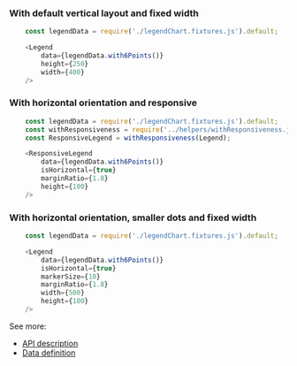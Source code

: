 ### With default vertical layout and fixed width
```js
    const legendData = require('./legendChart.fixtures.js').default;

    <Legend
        data={legendData.with6Points()}
        height={250}
        width={400}
    />
```

### With horizontal orientation and responsive
```js
    const legendData = require('./legendChart.fixtures.js').default;
    const withResponsiveness = require('../helpers/withResponsiveness.js').default;
    const ResponsiveLegend = withResponsiveness(Legend);

    <ResponsiveLegend
        data={legendData.with6Points()}
        isHorizontal={true}
        marginRatio={1.8}
        height={100}
    />
```

### With horizontal orientation, smaller dots and fixed width
```js
    const legendData = require('./legendChart.fixtures.js').default;

    <Legend
        data={legendData.with6Points()}
        isHorizontal={true}
        markerSize={10}
        marginRatio={1.8}
        width={500}
        height={100}
    />
```

See more:
* [API description][APILink]
* [Data definition][DataLink]



[APILink]: http://eventbrite.github.io/britecharts/module-Legend.html
[DataLink]: http://eventbrite.github.io/britecharts/global.html#LegendChartData__anchor
